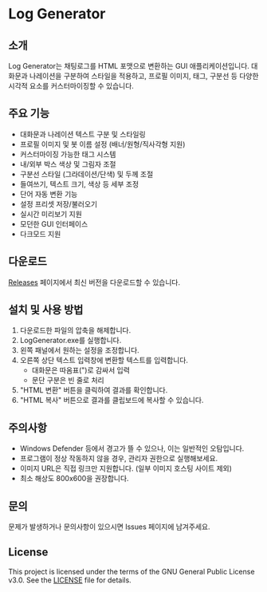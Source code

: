 # Log Generator

## 소개
Log Generator는 채팅로그를 HTML 포맷으로 변환하는 GUI 애플리케이션입니다. 대화문과 나레이션을 구분하여 스타일을 적용하고, 프로필 이미지, 태그, 구분선 등 다양한 시각적 요소를 커스터마이징할 수 있습니다.

## 주요 기능
- 대화문과 나레이션 텍스트 구분 및 스타일링
- 프로필 이미지 및 봇 이름 설정 (배너/원형/직사각형 지원)
- 커스터마이징 가능한 태그 시스템
- 내/외부 박스 색상 및 그림자 조절
- 구분선 스타일 (그라데이션/단색) 및 두께 조절
- 들여쓰기, 텍스트 크기, 색상 등 세부 조정
- 단어 자동 변환 기능
- 설정 프리셋 저장/불러오기
- 실시간 미리보기 지원
- 모던한 GUI 인터페이스
- 다크모드 지원

## 다운로드
[Releases](링크) 페이지에서 최신 버전을 다운로드할 수 있습니다.

## 설치 및 사용 방법
1. 다운로드한 파일의 압축을 해제합니다.
2. LogGenerator.exe를 실행합니다.
3. 왼쪽 패널에서 원하는 설정을 조정합니다.
4. 오른쪽 상단 텍스트 입력창에 변환할 텍스트를 입력합니다.
   - 대화문은 따옴표(")로 감싸서 입력
   - 문단 구분은 빈 줄로 처리
5. "HTML 변환" 버튼을 클릭하여 결과를 확인합니다.
6. "HTML 복사" 버튼으로 결과를 클립보드에 복사할 수 있습니다.

## 주의사항
- Windows Defender 등에서 경고가 뜰 수 있으나, 이는 일반적인 오탐입니다.
- 프로그램이 정상 작동하지 않을 경우, 관리자 권한으로 실행해보세요.
- 이미지 URL은 직접 링크만 지원합니다. (일부 이미지 호스팅 사이트 제외)
- 최소 해상도 800x600을 권장합니다.

## 문의
문제가 발생하거나 문의사항이 있으시면 Issues 페이지에 남겨주세요.


## License

This project is licensed under the terms of the GNU General Public License v3.0. See the [LICENSE](./LICENSE) file for details.

